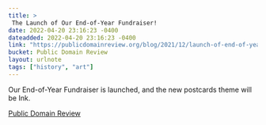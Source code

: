 ```yaml
---
title: > 
 The Launch of Our End-of-Year Fundraiser!
date: 2022-04-20 23:16:23 -0400
dateadded: 2022-04-20 23:16:23 -0400
link: "https://publicdomainreview.org/blog/2021/12/launch-of-end-of-year-fundraiser-2021"
bucket: Public Domain Review
layout: urlnote
tags: ["history", "art"]
--- 
```

Our End-of-Year Fundraiser is launched, and the new postcards theme will be Ink.
 <!-- end excerpt --> 
<div class='bucket'><a class='internal-link' href='/buckets/public-domain-review'>Public Domain Review</a></div> 
